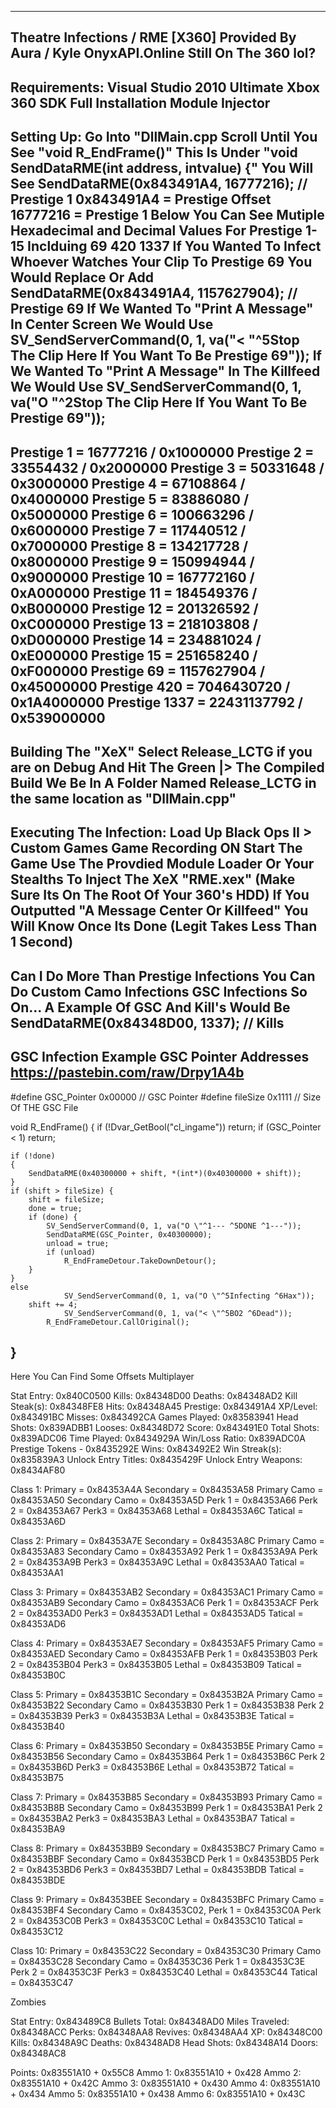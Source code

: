 -----------------------------------
Theatre Infections / RME [X360]
Provided By Aura / Kyle
OnyxAPI.Online
Still On The 360 lol?
-----------------------------------
Requirements:
Visual Studio 2010 Ultimate
Xbox 360 SDK Full Installation 
Module Injector
--------------------------------------------------------------------------------
Setting Up:
Go Into "DllMain.cpp
Scroll Until You See "void R_EndFrame()"
This Is Under "void SendDataRME(int address, intvalue) {"
You Will See 
SendDataRME(0x843491A4, 16777216); // Prestige 1
0x843491A4 = Prestige Offset
16777216 = Prestige 1
Below You Can See Mutiple Hexadecimal and Decimal Values For Prestige 1-15 Inclduing 69 420 1337
If You Wanted To Infect Whoever Watches Your Clip To Prestige 69 You Would Replace Or Add
SendDataRME(0x843491A4, 1157627904); // Prestige 69
If We Wanted To "Print A Message" In Center Screen We Would Use
SV_SendServerCommand(0, 1, va("< \"^5Stop The Clip Here If You Want To Be Prestige 69"));
If We Wanted To "Print A Message" In The Killfeed We Would Use
SV_SendServerCommand(0, 1, va("O \"^2Stop The Clip Here If You Want To Be Prestige 69"));
---------------------------------------------------------------------------------------------------
Prestige 1 = 16777216 / 0x1000000
Prestige 2 = 33554432 / 0x2000000
Prestige 3 = 50331648 / 0x3000000
Prestige 4 = 67108864 / 0x4000000
Prestige 5 = 83886080 / 0x5000000
Prestige 6 = 100663296 / 0x6000000
Prestige 7 = 117440512 / 0x7000000
Prestige 8 = 134217728 / 0x8000000
Prestige 9 = 150994944 / 0x9000000
Prestige 10 = 167772160 / 0xA000000
Prestige 11 = 184549376 / 0xB000000
Prestige 12 = 201326592 / 0xC000000
Prestige 13 = 218103808 / 0xD000000
Prestige 14 = 234881024 / 0xE000000
Prestige 15 = 251658240 / 0xF000000
Prestige 69 = 1157627904 / 0x45000000
Prestige 420 = 7046430720 / 0x1A4000000
Prestige 1337 = 22431137792 / 0x539000000
-----------------------------------------------------------------------------------------------------
Building The "XeX"
Select Release_LCTG if you are on Debug
And Hit The Green |>
The Compiled Build We Be In A Folder Named Release_LCTG in the same location as "DllMain.cpp"
-----------------------------------------------------------------------------------------------------
Executing The Infection:
Load Up Black Ops II  > Custom Games
Game Recording ON
Start The Game Use The Provdied Module Loader Or Your Stealths To Inject The XeX "RME.xex" (Make Sure Its On The Root Of Your 360's HDD)
If You Outputted "A Message Center Or Killfeed" You Will Know Once Its Done (Legit Takes Less Than 1 Second)
-----------------------------------------------------------------------------------------------------
Can I Do More Than Prestige Infections
You Can Do Custom Camo Infections GSC Infections So On...
A Example Of GSC And Kill's Would Be
SendDataRME(0x84348D00, 1337); // Kills
----------------------------------------------
GSC Infection Example
GSC Pointer Addresses
https://pastebin.com/raw/Drpy1A4b
----------------------------------------------
#define GSC_Pointer 0x00000 // GSC Pointer
#define fileSize 0x1111 // Size Of THE GSC File

void R_EndFrame()
{
	if (!Dvar_GetBool("cl_ingame")) 
		return;
	if (GSC_Pointer < 1)
		return;

	if (!done)
	{
		SendDataRME(0x40300000 + shift, *(int*)(0x40300000 + shift));
	}
	if (shift > fileSize) {
		shift = fileSize;
		done = true;
		if (done) {
			SV_SendServerCommand(0, 1, va("O \"^1--- ^5DONE ^1---"));
			SendDataRME(GSC_Pointer, 0x40300000);
			unload = true;
			if (unload)
				R_EndFrameDetour.TakeDownDetour();
		}
	}
	else
                SV_SendServerCommand(0, 1, va("O \"^5Infecting ^6Hax"));
		shift += 4;
                SV_SendServerCommand(0, 1, va("< \"^5BO2 ^6Dead"));
	        R_EndFrameDetour.CallOriginal();
}
----------------------------------------------
Here You Can Find Some Offsets
Multiplayer

Stat Entry: 0x840C0500
Kills: 0x84348D00
Deaths: 0x84348AD2
Kill Steak(s): 0x84348FE8
Hits: 0x84348A45
Prestige: 0x843491A4
XP/Level: 0x843491BC
Misses: 0x843492CA
Games Played: 0x83583941
Head Shots: 0x839ADBB1
Looses: 0x84348D72
Score: 0x843491E0
Total Shots: 0x839ADC06
Time Played: 0x8434929A
Win/Loss Ratio: 0x839ADC0A
Prestige Tokens - 0x8435292E
Wins: 0x843492E2
Win Streak(s): 0x835839A3
Unlock Entry Titles: 0x8435429F
Unlock Entry Weapons: 0x8434AF80

Class 1:
Primary = 0x84353A4A
Secondary = 0x84353A58
Primary Camo = 0x84353A50
Secondary Camo = 0x84353A5D
Perk 1 = 0x84353A66
Perk 2 = 0x84353A67
Perk3 = 0x84353A68
Lethal = 0x84353A6C
Tatical = 0x84353A6D

Class 2:
Primary = 0x84353A7E
Secondary = 0x84353A8C
Primary Camo = 0x84353A83
Secondary Camo = 0x84353A92
Perk 1 = 0x84353A9A
Perk 2 = 0x84353A9B
Perk3 = 0x84353A9C
Lethal = 0x84353AA0
Tatical = 0x84353AA1

Class 3:
Primary = 0x84353AB2
Secondary = 0x84353AC1
Primary Camo = 0x84353AB9
Secondary Camo = 0x84353AC6
Perk 1 = 0x84353ACF
Perk 2 = 0x84353AD0
Perk3 = 0x84353AD1
Lethal = 0x84353AD5
Tatical = 0x84353AD6

Class 4:
Primary = 0x84353AE7
Secondary = 0x84353AF5
Primary Camo = 0x84353AED
Secondary Camo = 0x84353AFB
Perk 1 = 0x84353B03
Perk 2 = 0x84353B04
Perk3 = 0x84353B05
Lethal = 0x84353B09
Tatical = 0x84353B0C

Class 5:
Primary = 0x84353B1C
Secondary = 0x84353B2A
Primary Camo = 0x84353B22
Secondary Camo = 0x84353B30
Perk 1 = 0x84353B38
Perk 2 = 0x84353B39
Perk3 = 0x84353B3A
Lethal = 0x84353B3E
Tatical = 0x84353B40

Class 6:
Primary = 0x84353B50
Secondary = 0x84353B5E
Primary Camo = 0x84353B56
Secondary Camo = 0x84353B64
Perk 1 = 0x84353B6C
Perk 2 = 0x84353B6D
Perk3 = 0x84353B6E
Lethal = 0x84353B72
Tatical = 0x84353B75

Class 7:
Primary = 0x84353B85
Secondary = 0x84353B93
Primary Camo = 0x84353B8B
Secondary Camo = 0x84353B99
Perk 1 = 0x84353BA1
Perk 2 = 0x84353BA2
Perk3 = 0x84353BA3
Lethal = 0x84353BA7
Tatical = 0x84353BA9

Class 8:
Primary = 0x84353BB9
Secondary = 0x84353BC7
Primary Camo = 0x84353BBF
Secondary Camo = 0x84353BCD
Perk 1 = 0x84353BD5
Perk 2 = 0x84353BD6
Perk3 = 0x84353BD7
Lethal = 0x84353BDB
Tatical = 0x84353BDE

Class 9:
Primary = 0x84353BEE
Secondary = 0x84353BFC
Primary Camo = 0x84353BF4
Secondary Camo = 0x84353C02,
Perk 1 = 0x84353C0A
Perk 2 = 0x84353C0B
Perk3 = 0x84353C0C
Lethal = 0x84353C10
Tatical = 0x84353C12

Class 10:
Primary = 0x84353C22
Secondary = 0x84353C30
Primary Camo = 0x84353C28
Secondary Camo = 0x84353C36
Perk 1 = 0x84353C3E
Perk 2 = 0x84353C3F
Perk3 = 0x84353C40
Lethal = 0x84353C44
Tatical = 0x84353C47

Zombies

Stat Entry: 0x843489C8
Bullets Total: 0x84348AD0
Miles Traveled: 0x84348ACC
Perks: 0x84348AA8
Revives: 0x84348AA4
XP: 0x84348C00
Kills: 0x84348A9C
Deaths: 0x84348AD8
Head Shots: 0x84348A14
Doors: 0x84348AC8

Points: 0x83551A10 + 0x55C8
Ammo 1: 0x83551A10 + 0x428
Ammo 2: 0x83551A10 + 0x42C
Ammo 3: 0x83551A10 + 0x430
Ammo 4: 0x83551A10 + 0x434
Ammo 5: 0x83551A10 + 0x438
Ammo 6: 0x83551A10 + 0x43C
